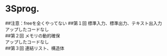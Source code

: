 # 3Sprog.
##注意：freeを全くやってない
##第１回
標準入力、標準出力、テキスト出入力  
アップしたコードなし  
##第２回
メモリの動的確保  
アップしたコードなし  
##第３回
連結リスト、構造体  
